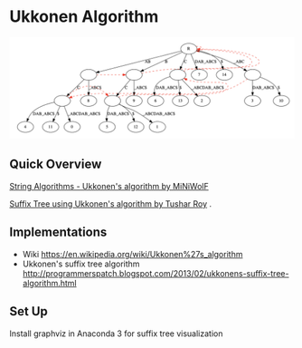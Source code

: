 # Ukkonen Algorithm

![image-20210828005352148](image-20210828005348029.png)

## Quick Overview

[String Algorithms - Ukkonen's algorithm by MiNiWolF](https://www.youtube.com/watch?v=WbLKFzqvacg)

[Suffix Tree using Ukkonen's algorithm by Tushar Roy](https://www.youtube.com/watch?v=aPRqocoBsFQ) . 

## Implementations

- Wiki https://en.wikipedia.org/wiki/Ukkonen%27s_algorithm
- Ukkonen's suffix tree algorithm http://programmerspatch.blogspot.com/2013/02/ukkonens-suffix-tree-algorithm.html

## Set Up

Install graphviz in Anaconda 3 for suffix tree visualization

